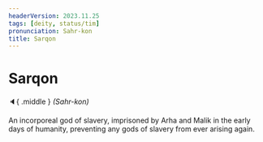 ```yaml
---
headerVersion: 2023.11.25
tags: [deity, status/tim]
pronunciation: Sahr-kon
title: Sarqon
---
```

# Sarqon
:speaker:{ .middle } *(Sahr-kon)*  

An incorporeal god of slavery, imprisoned by Arha and Malik in the early days of humanity, preventing any gods of slavery from ever arising again. 

